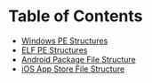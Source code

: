 # Table of Contents

* [Windows PE Structures](<Windows PE Structure.md>)
* [ELF PE Structures](<ELF PE Structure.md>)
* [Android Package File Structure](<Android Package File Structure.md>)
* [iOS App Store File Structure](<iOS App Store File Structure.md>)